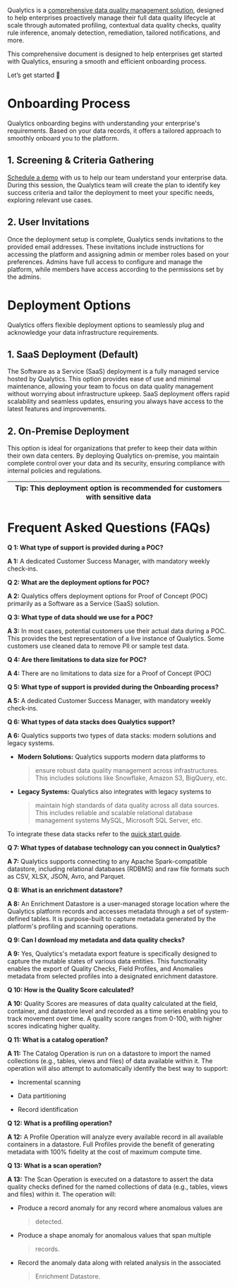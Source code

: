 Qualytics is a [<u>comprehensive data quality management solution</u>](https://www.qualytics.ai/product/), designed to help enterprises proactively manage their full data quality lifecycle at scale through automated profiling, contextual data quality checks, quality rule inference, anomaly detection, remediation, tailored notifications, and more.

This comprehensive document is designed to help enterprises get started with Qualytics, ensuring a smooth and efficient onboarding process.

Let’s get started 🚀

# **Onboarding Process**

Qualytics onboarding begins with understanding your enterprise's requirements. Based on your data records, it offers a tailored approach to smoothly onboard you to the platform.

## **1. Screening & Criteria Gathering**

[<u>Schedule a demo</u>](https://calendly.com/gorkemsevinc/30min?month=2024-06) with us to help our team understand your enterprise data. During this session, the Qualytics team will create the plan to identify key success criteria
and tailor the deployment to meet your specific needs, exploring relevant use cases.

## **2. User Invitations**

Once the deployment setup is complete, Qualytics sends invitations to the provided email addresses. These invitations include instructions for accessing the platform and assigning admin or member roles based on your
preferences. Admins have full access to configure and manage the platform, while members have access according to the permissions set by the admins.

# **Deployment Options**

Qualytics offers flexible deployment options to seamlessly plug and acknowledge your data infrastructure requirements.

## **1. SaaS Deployment (Default)**

The Software as a Service (SaaS) deployment is a fully managed service hosted by Qualytics. This option provides ease of use and minimal maintenance, allowing your team to focus on data quality management without worrying about infrastructure upkeep. SaaS deployment offers rapid scalability and seamless updates, ensuring you always have access
to the latest features and improvements.

## **2. On-Premise Deployment**

This option is ideal for organizations that prefer to keep their data within their own data centers. By deploying Qualytics on-premise, you maintain complete control over your data and its security, ensuring compliance with internal policies and regulations.

<table>
<colgroup>
<col style="width: 100%" />
</colgroup>
<thead>
<tr class="header">
<th><strong>Tip:</strong> This deployment option is recommended for customers with sensitive data</th>
</tr>
</thead>
<tbody>
</tbody>
</table>

# **Frequent Asked Questions (FAQs)**

**Q 1: What type of support is provided during a POC?**

**A 1:** A dedicated Customer Success Manager, with mandatory weekly check-ins.

**Q 2: What are the deployment options for POC?**

**A 2:** Qualytics offers deployment options for Proof of Concept (POC) primarily as a Software as a Service (SaaS) solution.

**Q 3: What type of data should we use for a POC?**

**A 3:** In most cases, potential customers use their actual data during a POC. This provides the best representation of a live instance of Qualytics. Some customers use cleaned data to remove PII or sample test data.

**Q 4: Are there limitations to data size for POC?**

**A 4:** There are no limitations to data size for a Proof of Concept (POC)

**Q 5: What type of support is provided during the Onboarding process?**

**A 5:** A dedicated Customer Success Manager, with mandatory weekly check-ins.

**Q 6: What types of data stacks does Qualytics support?**

**A 6:** Qualytics supports two types of data stacks: modern solutions and legacy systems.

- **Modern Solutions:** Qualytics supports modern data platforms to
  > ensure robust data quality management across infrastructures. This
  > includes solutions like Snowflake, Amazon S3, BigQuery, etc.

- **Legacy Systems:** Qualytics also integrates with legacy systems to
  > maintain high standards of data quality across all data sources.
  > This includes reliable and scalable relational database management
  > systems MySQL, Microsoft SQL Server, etc.

To integrate these data stacks refer to the [<u>quick start guide</u>](https://userguide.qualytics.io/quick-start-guide/).

**Q 7: What types of database technology can you connect in Qualytics?**

**A 7:** Qualytics supports connecting to any Apache Spark-compatible datastore, including relational databases (RDBMS) and raw file formats such as CSV, XLSX, JSON, Avro, and Parquet.

**Q 8: What is an enrichment datastore?**

**A 8:** An Enrichment Datastore is a user-managed storage location where the Qualytics platform records and accesses metadata through a set of system-defined tables. It is purpose-built to capture metadata generated by the platform's profiling and scanning operations.

**Q 9: Can I download my metadata and data quality checks?**

**A 9:** Yes, Qualytics's metadata export feature is specifically designed to capture the mutable states of various data entities. This functionality enables the export of Quality Checks, Field Profiles, and Anomalies metadata from selected profiles into a designated enrichment datastore.

**Q 10: How is the Quality Score calculated?**

**A 10:** Quality Scores are measures of data quality calculated at the field, container, and datastore level and recorded as a time series enabling you to track movement over time. A quality score ranges from 0-100, with higher scores indicating higher quality.

**Q 11: What is a catalog operation?**

**A 11:** The Catalog Operation is run on a datastore to import the named collections (e.g., tables, views and files) of data available within it. The operation will also attempt to automatically identify the best way to support:

- Incremental scanning

- Data partitioning

- Record identification

**Q 12: What is a profiling operation?**

**A 12:** A Profile Operation will analyze every available record in all available containers in a datastore. Full Profiles provide the benefit of generating metadata with 100% fidelity at the cost of maximum compute
time.

**Q 13: What is a scan operation?**

**A 13:** The Scan Operation is executed on a datastore to assert the data quality checks defined for the named collections of data (e.g., tables, views and files) within it. The operation will:

- Produce a record anomaly for any record where anomalous values are
  > detected.

- Produce a shape anomaly for anomalous values that span multiple
  > records.

- Record the anomaly data along with related analysis in the associated
  > Enrichment Datastore.